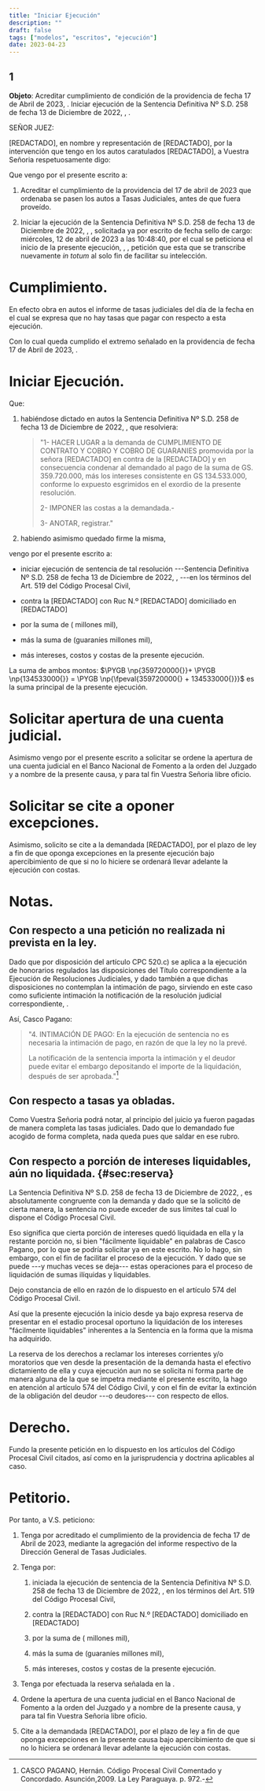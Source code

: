 ```yaml
---
title: "Iniciar Ejecución"
description: ""
draft: false
tags: ["modelos", "escritos", "ejecución"]
date: 2023-04-23
---
```


1
---

**Objeto**: Acreditar cumplimiento de condición de la providencia de
fecha 17 de Abril de 2023, . Iniciar ejecución de la Sentencia
Definitiva Nº S.D. 258 de fecha 13 de Diciembre de 2022, , .

SEÑOR JUEZ:

[REDACTADO], en nombre y representación de [REDACTADO], por la
intervención que tengo en los autos caratulados [REDACTADO], a Vuestra
Señoria respetuosamente digo:

Que vengo por el presente escrito a:

1.  Acreditar el cumplimiento de la providencia del 17 de abril de 2023
    que ordenaba se pasen los autos a Tasas Judiciales, antes de que
    fuera proveído.

2.  Iniciar la ejecución de la Sentencia Definitiva Nº S.D. 258 de fecha
    13 de Diciembre de 2022, , , solicitada ya por escrito de fecha
    sello de cargo: miércoles, 12 de abril de 2023 a las 10:48:40, por
    el cual se peticiona el inicio de la presente ejecución, , ,
    petición que esta que se transcribe nuevamente *in totum* al solo
    fin de facilitar su intelección.

# Cumplimiento.

En efecto obra en autos el informe de tasas judiciales del día de la
fecha en el cual se expresa que no hay tasas que pagar con respecto a
esta ejecución.

Con lo cual queda cumplido el extremo señalado en la providencia de
fecha 17 de Abril de 2023, .

# Iniciar Ejecución.

Que:

1.  habiéndose dictado en autos la Sentencia Definitiva Nº S.D. 258 de
    fecha 13 de Diciembre de 2022, , que resolviera:

    > "1- HACER LUGAR a la demanda de CUMPLIMIENTO DE CONTRATO Y
    > COBRO Y COBRO DE GUARANIES promovida por la señora [REDACTADO]
    > en contra de la [REDACTADO]
    > y en consecuencia condenar al demandado al pago
    > de la suma de GS. 359.720.000, más los intereses consistente en GS
    > 134.533.000, conforme lo expuesto esgrimidos en el exordio de la
    > presente resolución.
    >
    > 2- IMPONER las costas a la demandada.-
    >
    > 3- ANOTAR, registrar."

2.  habiendo asimismo quedado firme la misma,

vengo por el presente escrito a:

-   iniciar ejecución de sentencia de tal resolución ---Sentencia
    Definitiva Nº S.D. 258 de fecha 13 de Diciembre de 2022, , ---en los
    términos del Art. 519 del Código Procesal Civil,

-   contra la [REDACTADO] con Ruc N.º [REDACTADO] domiciliado en
    [REDACTADO]

-   por la suma de ( millones mil),

-   más la suma de (guaraníes millones mil),

-   más intereses, costos y costas de la presente ejecución.

La suma de ambos montos:
$\PYGB \np{359720000{}}+ \PYGB \np{134533000{}} = \PYGB \np{\fpeval{359720000{} + 134533000{}}}$
es la suma principal de la presente ejecución.

# Solicitar apertura de una cuenta judicial.

Asimismo vengo por el presente escrito a solicitar se ordene la apertura
de una cuenta judicial en el Banco Nacional de Fomento a la orden del
Juzgado y a nombre de la presente causa, y para tal fin Vuestra Señoria
libre oficio.

# Solicitar se cite a oponer excepciones.

Asimismo, solicito se cite a la demandada [REDACTADO], por el plazo de
ley a fin de que oponga excepciones en la presente ejecución bajo
apercibimiento de que si no lo hiciere se ordenará llevar adelante la
ejecución con costas.

# Notas.

## Con respecto a una petición no realizada ni prevista en la ley.

Dado que por disposición del artículo CPC 520.c) se aplica a la
ejecución de honorarios regulados las disposiciones del Título
correspondiente a la Ejecución de Resoluciones Judiciales, y dado
también a que dichas disposiciones no contemplan la intimación de pago,
sirviendo en este caso como suficiente intimación la notificación de la
resolución judicial correspondiente, .

Así, Casco Pagano:

> "4. INTIMACIÓN DE PAGO: En la ejecución de sentencia no es
> necesaria la intimación de pago, en razón de que la ley no la prevé.
>
> La notificación de la sentencia importa la intimación y el deudor
> puede evitar el embargo depositando el importe de la liquidación,
> después de ser aprobada."[^1]

## Con respecto a tasas ya obladas.

Como Vuestra Señoria podrá notar, al principio del juicio ya fueron
pagadas de manera completa las tasas judiciales. Dado que lo demandado
fue acogido de forma completa, nada queda pues que saldar en ese rubro.

## Con respecto a porción de intereses liquidables, aún no liquidada. {#sec:reserva}

La Sentencia Definitiva Nº S.D. 258 de fecha 13 de Diciembre de 2022, ,
es absolutamente congruente con la demanda y dado que se la solicitó de
cierta manera, la sentencia no puede exceder de sus límites tal cual lo
dispone el Código Procesal Civil.

Eso significa que cierta porción de intereses quedó liquidada en ella y
la restante porción no, si bien "fácilmente liquidable" en
palabras de Casco Pagano, por lo que se podría solicitar ya en este
escrito. No lo hago, sin embargo, con el fin de facilitar el proceso de
la ejecución. Y dado que se puede ---y muchas veces se deja--- estas
operaciones para el proceso de liquidación de sumas ilíquidas y
liquidables.

Dejo constancia de ello en razón de lo dispuesto en el artículo 574 del
Código Procesal Civil.

Así que la presente ejecución la inicio desde ya bajo expresa reserva de
presentar en el estadio procesal oportuno la liquidación de los
intereses "fácilmente liquidables" inherentes a la Sentencia en la
forma que la misma ha adquirido.

La reserva de los derechos a reclamar los intereses corrientes y/o
moratorios que ven desde la presentación de la demanda hasta el efectivo
dictamiento de ella y cuya ejecución aun no se solicita ni forma parte
de manera alguna de la que se impetra mediante el presente escrito, la
hago en atención al artículo 574 del Código Civil, y con el fin de
evitar la extinción de la obligación del deudor ---o deudores--- con
respecto de ellos.

# Derecho.

Fundo la presente petición en lo dispuesto en los artículos del Código
Procesal Civil citados, así como en la jurisprudencia y doctrina
aplicables al caso.

# Petitorio.

Por tanto, a V.S. peticiono:

1.  Tenga por acreditado el cumplimiento de la providencia de fecha 17
    de Abril de 2023, mediante la agregación del informe respectivo de
    la Dirección General de Tasas Judiciales.

2.  Tenga por:

    1.  iniciada la ejecución de sentencia de la Sentencia Definitiva Nº
        S.D. 258 de fecha 13 de Diciembre de 2022, , en los términos del
        Art. 519 del Código Procesal Civil,

    2.  contra la [REDACTADO] con Ruc N.º [REDACTADO] domiciliado en
        [REDACTADO]

    3.  por la suma de ( millones mil),

    4.  más la suma de (guaraníes millones mil),

    5.  más intereses, costos y costas de la presente ejecución.

3.  Tenga por efectuada la reserva señalada en la .

4.  Ordene la apertura de una cuenta judicial en el Banco Nacional de
    Fomento a la orden del Juzgado y a nombre de la presente causa, y
    para tal fin Vuestra Señoria libre oficio.

5.  Cite a la demandada [REDACTADO], por el plazo de ley a fin de que
    oponga excepciones en la presente causa bajo apercibimiento de que
    si no lo hiciera se ordenará llevar adelante la ejecución con
    costas.

[^1]: CASCO PAGANO, Hernán. Código Procesal Civil Comentado y
    Concordado. Asunción,2009. La Ley Paraguaya. p. 972.-

